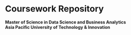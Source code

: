 # Coursework Repository

**Master of Science in Data Science and Business Analytics**  
**Asia Pacific University of Technology & Innovation**
